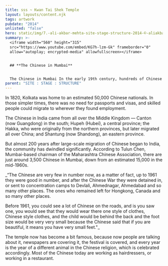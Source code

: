 ```yaml
---
title: sss ~ Kwan Tai Shek Temple
layout: layouts/content.njk
tags: artwork
pubdate: "2014"
unlisted: "false"
hero: static/img/7.-ali-akbar-mehta-site-stage-structure-2014-©-aliakbarmehta.jpg
summary: >-
  <iframe width="560" height="315"
  src="https://www.youtube.com/embed/KG7h-lzm-Gk" frameborder="0"
  allow="autoplay; encrypted-media" allowfullscreen></iframe>


  ## **The Chinese in Mumbai**


  The Chinese in Mumbai In the early 19th century, hundreds of Chinese labourers joined the East India Company, working as welders, fitters, carpenters and cooks at its operations in Calcutta (now Kolkata) and Bombay (now Mumbai). The Company hired mainly Cantonese from Hong Kong, who were brought by ship to India, while others crossed the border into India from Burma.
parent: "SITE : STAGE : STRUCTURE"
---
```

In 1820, Kolkata was home to an estimated 50,000 Chinese nationals. In those simpler times, there was no need for passports and visas, and skilled people could migrate to wherever they found employment.

The Chinese in India came from all over the Middle Kingdom — Canton (now Guangdong) in the south; Hupeh (Hubei), a central province; the Hakka, who were originally from the northern provinces, but later migrated all over China; and Shantung (now Shandong), an eastern province.

But almost 200 years after large-scale migration of Chinese began to India, the community has dwindled significantly. According to Tulun Chen, Mumbai-based chairman of the Maharashtra Chinese Association, there are just around 3,500 Chinese in Mumbai, down from an estimated 15,000 in the mid-1960s.

_“The Chinese are very few in number now, as a matter of fact, up to 1961 they were good in number, and after the Chinese War they were detained in, or sent to concentration camps to Devlali, Ahmednagar, Ahmedabad and so many other places. The ones who remained left for Hongkong, Canada and so many other places.

Before 1961, you could see a lot of Chinese on the roads, and is you saw one, you would see that they would wear there one style of clothes, Chinese style clothes, and the child would be behind the back and the foot size would be very very small because the Chinese said that if you are beautiful, it means you have very small feet."_

The temple now has become a bit famous, because now people are talking about it, newspapers are covering it, the festival is covered, and every year is the year of a different animal in the Chinese religion, which is celebrated accordingly. Most of the Chinese today are working as hairdressers, or working in a restaurant.
